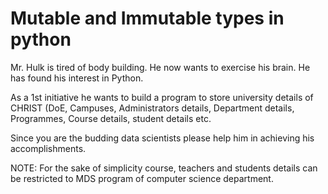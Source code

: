 # Mutable and Immutable types in python
Mr. Hulk is tired of body building. He now wants to exercise his brain. He has found his interest in Python. 

As a 1st initiative he wants to build a program to store university details of CHRIST (DoE, Campuses, Administrators details, Department details, Programmes, Course details, student details etc. 

Since you are the budding data scientists please help him in achieving his accomplishments.    

NOTE: For the sake of simplicity course, teachers and students details can be restricted to MDS program of computer science department.


